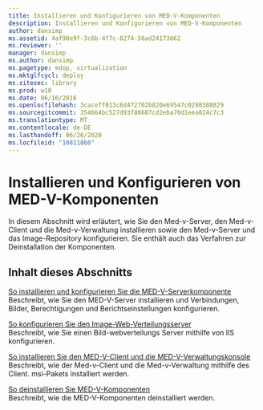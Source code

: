 ```yaml
---
title: Installieren und Konfigurieren von MED-V-Komponenten
description: Installieren und Konfigurieren von MED-V-Komponenten
author: dansimp
ms.assetid: 4af90e9f-3c6b-4f7c-8274-56ad24173662
ms.reviewer: ''
manager: dansimp
ms.author: dansimp
ms.pagetype: mdop, virtualization
ms.mktglfcycl: deploy
ms.sitesec: library
ms.prod: w10
ms.date: 06/16/2016
ms.openlocfilehash: 3caceff013c6d472702b820e69547c0298388829
ms.sourcegitcommit: 354664bc527d93f80687cd2eba70d1eea024c7c3
ms.translationtype: MT
ms.contentlocale: de-DE
ms.lasthandoff: 06/26/2020
ms.locfileid: "10811860"
---
```

# Installieren und Konfigurieren von MED-V-Komponenten


In diesem Abschnitt wird erläutert, wie Sie den Med-v-Server, den Med-v-Client und die Med-v-Verwaltung installieren sowie den Med-v-Server und das Image-Repository konfigurieren. Sie enthält auch das Verfahren zur Deinstallation der Komponenten.

## Inhalt dieses Abschnitts


<a href="" id="how-to-install-and-configure-the-med-v-server-component"></a>[So installieren und konfigurieren Sie die MED-V-Serverkomponente](how-to-install-and-configure-the-med-v-server-component.md)  
Beschreibt, wie Sie den MED-V-Server installieren und Verbindungen, Bilder, Berechtigungen und Berichtseinstellungen konfigurieren.

<a href="" id="how-to-configure-the-image-web-distribution-server"></a>[So konfigurieren Sie den Image-Web-Verteilungsserver](how-to-configure-the-image-web-distribution-server.md)  
Beschreibt, wie Sie einen Bild-webverteilungs Server mithilfe von IIS konfigurieren.

<a href="" id="how-to-install-med-v-client-and-med-v-management-console"></a>[So installieren Sie den MED-V-Client und die MED-V-Verwaltungskonsole](how-to-install-med-v-client-and-med-v-management-console.md)  
Beschreibt, wie der Med-v-Client und die Med-v-Verwaltung mithilfe des Client. msi-Pakets installiert werden.

<a href="" id="how-to-uninstall-med-v-components"></a>[So deinstallieren Sie MED-V-Komponenten](how-to-uninstall-med-v-componentsmedvv2.md)  
Beschreibt, wie die MED-V-Komponenten deinstalliert werden.

 

 





